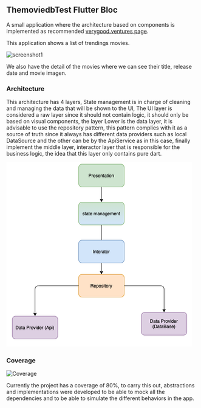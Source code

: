 
  ThemoviedbTest
  Flutter Bloc
  ---------------------------------------

  A small application where the architecture based on components is implemented as recommended  [verygood.ventures  page][developer].

  [developer]: https://verygood.ventures/


  This application shows a list of trendings movies.


  ![screenshot1](https://github.com/Santi92/Flutter_TheMovie/blob/main/images/app_movies.png.png)



  We also have the detail of the movies where we can see their title, release date and movie imagen.




  ### Architecture
  This architecture has 4 layers, State management is in charge of cleaning and managing the data that will be shown to the UI, The UI layer is considered a raw layer since it should not contain logic, it should only be based on visual components, the layer Lower is the data layer, it is advisable to use the repository pattern, this pattern complies with it as a source of truth since it always has different data providers such as local DataSource and the other can be by the ApiService as in this case, finally implement the middle layer, interactor layer that is responsible for the business logic, the idea that this layer only contains pure dart.

  ![Archtiture](https://github.com/Santi92/Flutter_TheMovie/blob/main/images/archtiture.png)


  ### Coverage
  ![Coverage](https://github.com/Santi92/Flutter_TheMovie/blob/main/images/coverage.png.png)

Currently the project has a coverage of 80%, to carry this out, abstractions and implementations were developed to be able to mock all the dependencies and to be able to simulate the different behaviors in the app.




    

